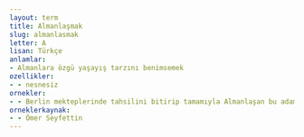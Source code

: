 ```yaml
---
layout: term
title: Almanlaşmak
slug: almanlasmak
letter: A
lisan: Türkçe
anlamlar:
- Almanlara özgü yaşayış tarzını benimsemek
ozellikler:
- - nesnesiz
ornekler:
- - Berlin mekteplerinde tahsilini bitirip tamamıyla Almanlaşan bu adam, ağaçtan, hem kayın ağacından yapılmış bir manken kadar katı, hissiz, duygusuz, hayalsiz, zevksiz, hâsılı tatsız tuzsuz bir şeydi.
orneklerkaynak:
- - Ömer Seyfettin
---
```

